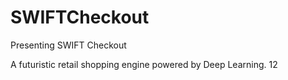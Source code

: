 # SWIFTCheckout
Presenting SWIFT Checkout

A futuristic retail shopping engine powered by Deep Learning.
12